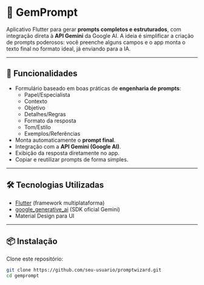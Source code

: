 # 📱 GemPrompt

Aplicativo Flutter para gerar **prompts completos e estruturados**, com integração direta à **API Gemini** da Google AI.
A ideia é simplificar a criação de prompts poderosos: você preenche alguns campos e o app monta o texto final no formato ideal, já enviando para a IA.

---

## 🚀 Funcionalidades

- Formulário baseado em boas práticas de **engenharia de prompts**:
  - Papel/Especialista
  - Contexto
  - Objetivo
  - Detalhes/Regras
  - Formato da resposta
  - Tom/Estilo
  - Exemplos/Referências
- Monta automaticamente o **prompt final**.
- Integração com a **API Gemini (Google AI)**.
- Exibição da resposta diretamente no app.
- Copiar e reutilizar prompts de forma simples.

---

## 🛠️ Tecnologias Utilizadas

- [Flutter](https://flutter.dev/) (framework multiplataforma)
- [google_generative_ai](https://pub.dev/packages/google_generative_ai) (SDK oficial Gemini)
- Material Design para UI

---

## 📦 Instalação

Clone este repositório:

```bash
git clone https://github.com/seu-usuario/promptwizard.git
cd gemprompt
